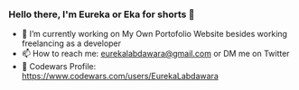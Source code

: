 ### Hello there, I'm Eureka or Eka for shorts 👋

- 🔭 I’m currently working on My Own Portofolio Website besides working freelancing as a developer
- 📫 How to reach me: eurekalabdawara@gmail.com or DM me on Twitter
- 🌱 Codewars Profile: https://www.codewars.com/users/EurekaLabdawara
<!--
**EurekaLabdawara/EurekaLabdawara** is a ✨ _special_ ✨ repository because its `README.md` (this file) appears on your GitHub profile.

Here are some ideas to get you started:

- 🔭 I’m currently working on ...
- 
- 👯 I’m looking to collaborate on ...
- 🤔 I’m looking for help with ...
- 💬 Ask me about ...
- 📫 How to reach me: ...
- 😄 Pronouns: ...
- ⚡ Fun fact: ...
-->

